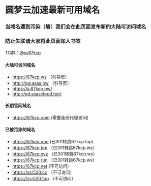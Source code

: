 # 圆梦云加速最新可用域名

### 当域名遭到污染（墙）我们会在此页面发布新的大陆可访问域名
### 防止失联请大家将此页面加入书签

TG群：[@ss67kcp](https://t.me/ss67kcp)

#### 大陆可访问域名
- https://67kcp.ws   （引导页）
- http://qw.asas.pw  （引导页）
- https://a.67kcp.pw/
- http://qd.asascloud.top/
#### 长期官网域名
- https://67kcp.com (需要全局代理访问)


#### 已被污染的域名
- https://67kcp.ooo (已301转跳67kcp.top)
- https://67kcp.top （已301转跳67kcp.ws）
- https://67kcp.xyz （已301转跳67kcp.ws）
- https://67kcp.run （已301转跳67kcp.ws）
- https://67kcp.net (不可访问)
- https://ssr520.cc （不可访问）
- https://ssr520.top （不可访问）
